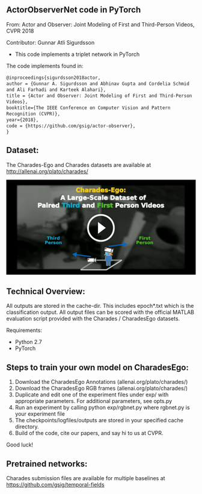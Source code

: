 ## ActorObserverNet code in PyTorch 

From: Actor and Observer: Joint Modeling of First and Third-Person Videos, CVPR 2018

Contributor: Gunnar Atli Sigurdsson

* This code implements a triplet network in PyTorch

The code implements found in:
```
@inproceedings{sigurdsson2018actor,
author = {Gunnar A. Sigurdsson and Abhinav Gupta and Cordelia Schmid and Ali Farhadi and Karteek Alahari},
title = {Actor and Observer: Joint Modeling of First and Third-Person Videos},
booktitle={The IEEE Conference on Computer Vision and Pattern Recognition (CVPR)},
year={2018},
code = {https://github.com/gsig/actor-observer},
}
```

## Dataset:

The Charades-Ego and Charades datasets are available at http://allenai.org/plato/charades/

[![Charades-Ego Teaser Video](./charades-ego-teaser.png "Charades-Ego Teaser Video")](https://www.youtube.com/watch?v=JkBFE2pzJkw&feature=youtu.be)

## Technical Overview:
 
All outputs are stored in the cache-dir. This includes epoch*.txt which is the classification output.
All output files can be scored with the official MATLAB evaluation script provided with the Charades / CharadesEgo datasets.

Requirements:
* Python 2.7
* PyTorch 


## Steps to train your own model on CharadesEgo:
 
1. Download the CharadesEgo Annotations (allenai.org/plato/charades/)
2. Download the CharadesEgo RGB frames (allenai.org/plato/charades/)
3. Duplicate and edit one of the experiment files under exp/ with appropriate parameters. For additional parameters, see opts.py
4. Run an experiment by calling python exp/rgbnet.py where rgbnet.py is your experiment file
5. The checkpoints/logfiles/outputs are stored in your specified cache directory. 
6. Build of the code, cite our papers, and say hi to us at CVPR.

Good luck!


## Pretrained networks:



Charades submission files are available for multiple baselines at https://github.com/gsig/temporal-fields
